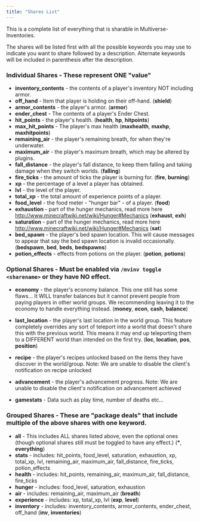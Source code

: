 ```yaml
---
title: "Shares List"
---
```


This is a complete list of everything that is sharable in Multiverse-Inventories.

The shares will be listed first with all the possible keywords you may use to indicate you want to share followed by a description.  Alternate keywords will be included in parenthesis after the description.

### Individual Shares - These represent ONE "value"

* **inventory_contents** - the contents of a player's inventory NOT including armor.
* **off_hand** - Item that player is holding on their off-hand. (**shield**)
* **armor_contents** - the player's armor. (**armor**)
* **ender_chest** - The contents of a player's Ender Chest.
* **hit_points** - the player's health. (**health**, **hp**, **hitpoints**)
* **max_hit_points** - The player's max health (**maxhealth**, **maxhp**, **maxhitpoints**)
* **remaining_air** - the player's remaining breath, for when they're underwater.
* **maximum_air** - the player's maximum breath, which may be altered by plugins.
* **fall_distance** - the player's fall distance, to keep them falling and taking damage when they switch worlds. (**falling**)
* **fire_ticks** - the amount of ticks the player is burning for. (**fire**, **burning**)
* **xp** - the percentage of a level a player has obtained.
* **lvl** - the level of the player.
* **total_xp** - the total amount of experience points of a player.
* **food_level** - the food meter - "hunger bar" - of a player. (**food**)
* **exhaustion** - part of the hunger mechanics, read more here http://www.minecraftwiki.net/wiki/Hunger#Mechanics (**exhaust**, **exh**)
* **saturation** - part of the hunger mechanics, read more here http://www.minecraftwiki.net/wiki/Hunger#Mechanics (**sat**)
* **bed_spawn** - the player's bed spawn location.  This will cause messages to appear that say the bed spawn location is invalid occasionally. (**bedspawn**, **bed**, **beds**, **bedspawns**)
* **potion_effects** - effects from potions on the player.  (**potion**, **potions**)

### Optional Shares - Must be enabled via `/mvinv toggle <sharename>` or they have NO effect.

- **economy** - the player's economy balance. This one still has some flaws... It WILL transfer balances but it cannot prevent people from paying players in other world groups. We recommending leaving it to the economy to handle everything instead. (**money**, **econ**, **cash**, **balance**)

- **last_location** - the player's last location in the world group. This feature completely overrides any sort of teleport into a world that doesn't share this with the previous world.  This means it may end up teleporting them to a DIFFERENT world than intended on the first try. (**loc**, **location**, **pos**, **position**)

- **recipe** - the player's recipes unlocked based on the items they have discover in the world/group. Note: We are unable to disable the client's notification on recipe unlocked

- **advancement** - the player's advancement progress. Note: We are unable to disable the client's notification on advancement achieved

- **gamestats** - Data such as play time, number of deaths etc...

### Grouped Shares - These are "package deals" that include multiple of the above shares with one keyword.

* **all** - This includes ALL shares listed above, even the optional ones (though optional shares still must be toggled to have any effect.) (__*__, **everything**)
* **stats** - includes: hit_points, food_level, saturation, exhaustion, xp, total_xp, lvl, remaining_air, maximum_air, fall_distance, fire_ticks, potion_effects
* **health** - includes: hit_points, remaining_air, maximum_air, fall_distance, fire_ticks
* **hunger** - includes: food_level, saturation, exhaustion
* **air** - includes: remaining_air, maximum_air (**breath**)
* **experience** - includes: xp, total_xp, lvl (**exp**, **level**)
* **inventory** - includes: inventory_contents, armor_contents, ender_chest, off_hand (**inv**, **inventories**)
